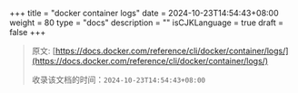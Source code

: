 +++
title = "docker container logs"
date = 2024-10-23T14:54:43+08:00
weight = 80
type = "docs"
description = ""
isCJKLanguage = true
draft = false
+++

> 原文: [https://docs.docker.com/reference/cli/docker/container/logs/](https://docs.docker.com/reference/cli/docker/container/logs/)
>
> 收录该文档的时间：`2024-10-23T14:54:43+08:00`
